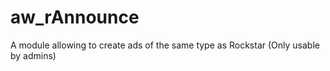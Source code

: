 # aw_rAnnounce
A module allowing to create ads of the same type as Rockstar (Only usable by admins)
